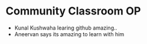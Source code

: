 # Community Classroom OP

- Kunal Kushwaha learing github amazing..
- Aneervan says its amazing to learn with him
